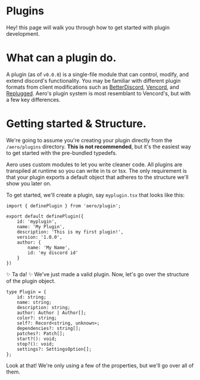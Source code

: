 # Plugins

Hey! this page will walk you through how to get started with plugin development.

# What can a plugin do.

A plugin (as of `v0.0.0`) is a single-file module that can control, modify, and extend discord's functionality. You may be familiar with different plugin formats from client modifications such as [BetterDiscord](https://betterdiscord.app/), [Vencord](https://vencord.dev/), and [Replugged](https://replugged.dev/). Aero's plugin system is most resemblant to Vencord's, but with a few key differences.

# Getting started & Structure.

We're going to assume you're creating your plugin directly from the `/aero/plugins` directory. **This is not recommended**, but it's the easiest way to get started with the pre-bundled typedefs.

Aero uses custom modules to let you write cleaner code. All plugins are transpiled at runtime so you can write in ts or tsx. The only requirement is that your plugin exports a default object that adheres to the structure we'll show you later on.

To get started, we'll create a plugin, say `myplugin.tsx` that looks like this:

```tsx
import { definePlugin } from 'aero/plugin';

export default definePlugin({
    id: 'myplugin',
    name: 'My Plugin',
    description: 'This is my first plugin!',
    version: '1.0.0',
    author: {
        name: 'My Name',
        id: 'my discord id'
    }
})
```

✨ Ta da! ✨ We've just made a valid plugin. Now, let's go over the structure of the plugin object.

```tsx
type Plugin = {
    id: string;
    name: string;
    description: string;
    author: Author | Author[];
    color?: string;
    self?: Record<string, unknown>;
    dependencies?: string[];
    patches?: Patch[];
    start?(): void;
    stop?(): void;
    settings?: SettingsOption[];
};
```

Look at that! We're only using a few of the properties, but we'll go over all of them.

